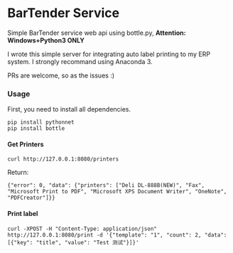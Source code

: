 BarTender Service
======

Simple BarTender service web api using bottle.py, **Attention: Windows+Python3 ONLY**

I wrote this simple server for integrating auto label printing to my ERP system. I strongly recommand using Anaconda 3.

PRs are welcome, so as the issues :)


### Usage

First, you need to install all dependencies.

```
pip install pythonnet
pip install bottle
```

#### Get Printers

```
curl http://127.0.0.1:8080/printers
```
Return:

```
{"error": 0, "data": {"printers": ["Deli DL-888B(NEW)", "Fax", "Microsoft Print to PDF", "Microsoft XPS Document Writer", "OneNote", "PDFCreator"]}}
```

#### Print label

```
curl -XPOST -H "Content-Type: application/json" http://127.0.0.1:8080/print -d '{"template": "1", "count": 2, "data": [{"key": "title", "value": "Test 测试"}]}'
```
